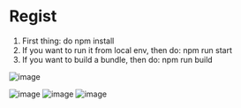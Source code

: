 # Regist
1. First thing: do npm install 
2. If you want to run it from local env, then do: npm run start
3. If you want to build a bundle, then do: npm run build

![image](https://user-images.githubusercontent.com/11647637/153757541-7bdc93e7-803d-4298-8c80-ed2e6ea55d5a.png)

![image](https://user-images.githubusercontent.com/11647637/153757562-a648c102-722a-464b-97d6-1e8c1a9b9b4f.png)
![image](https://user-images.githubusercontent.com/11647637/153757606-69c3cfa2-e4ae-4231-922b-ccf307c203f3.png)
![image](https://user-images.githubusercontent.com/11647637/153757619-e1cc11a8-1c50-47dc-85af-a336623c6748.png)
